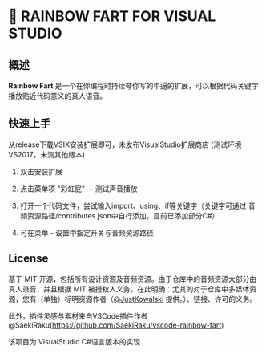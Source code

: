 # 🌈 RAINBOW FART FOR VISUAL STUDIO
 
 
 ## 概述

**Rainbow Fart** 是一个在你编程时持续夸你写的牛逼的扩展，可以根据代码关键字播放贴近代码意义的真人语音。

## 快速上手

从release下载VSIX安装扩展即可，未发布VisualStudio扩展商店
(测试环境VS2017，未测其他版本)

1. 双击安装扩展

2. 点击菜单项 "彩虹屁" -- 测试声音播放

3. 打开一个代码文件，尝试输入import、using、if等关键字（关键字可通过 音频资源路径/contributes.json中自行添加，目前已添加部分C#）

4. 可在菜单 - 设置中指定开关与音频资源路径


## License
基于 MIT 开源，包括所有设计资源及音频资源。由于仓库中的音频资源大部分由真人录音，并且根据 MIT 被授权人义务。在此明确：尤其的对于仓库中多媒体资源，您有（单独）标明资源作者（[@JustKowalski](https://github.com/JustKowalski) 提供。）、链接、许可的义务。

此外，插件灵感与素材来自VSCode插件作者@SaekiRaku(https://github.com/SaekiRaku/vscode-rainbow-fart)

该项目为 VisualStudio C#语言版本的实现
